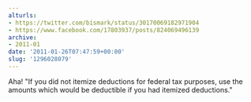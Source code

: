 ```yaml
---
alturls:
- https://twitter.com/bismark/status/30170069182971904
- https://www.facebook.com/17803937/posts/824069496139
archive:
- 2011-01
date: '2011-01-26T07:47:59+00:00'
slug: '1296028079'
---
```


Aha! "If you did not itemize deductions for federal tax purposes, use the amounts which would be deductible if you had itemized deductions."

